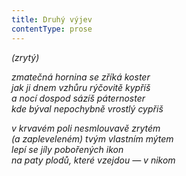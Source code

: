 ```yaml
---
title: Druhý výjev
contentType: prose
---
```


_(zrytý)_

_zmatečná hornina se zříká koster  
jak ji dnem vzhůru rýčovitě kypříš  
a nocí dospod sázíš páternoster  
kde býval nepochybně vrostlý cypřiš_

_v krvavém poli nesmlouvavě zrytém  
(a zapleveleném) tvým vlastním mýtem  
lepí se jíly pobořených ikon  
na paty plodů, které vzejdou — v nikom_
